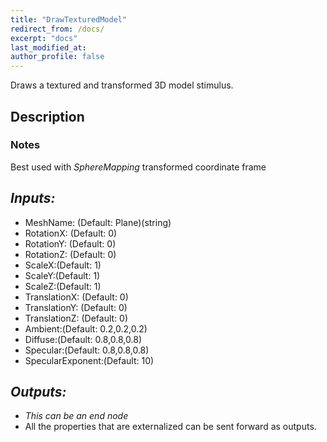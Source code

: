 ```yaml
---
title: "DrawTexturedModel"
redirect_from: /docs/
excerpt: "docs"
last_modified_at: 
author_profile: false
---
```


Draws a textured and transformed 3D model stimulus.

## Description


### Notes
Best used with _SphereMapping_ transformed coordinate frame

## _Inputs:_ 
* MeshName: (Default: Plane)(string)
* RotationX: (Default: 0)
* RotationY: (Default: 0)
* RotationZ: (Default: 0)
* ScaleX:(Default: 1)
* ScaleY:(Default: 1)
* ScaleZ:(Default: 1)
* TranslationX: (Default: 0)
* TranslationY: (Default: 0)
* TranslationZ: (Default: 0)
* Ambient:(Default: 0.2,0.2,0.2)
* Diffuse:(Default: 0.8,0.8,0.8)
* Specular:(Default: 0.8,0.8,0.8)
* SpecularExponent:(Default: 10)


## _Outputs:_
* _This can be an end node_
* All the properties that are externalized can be sent forward as outputs.
